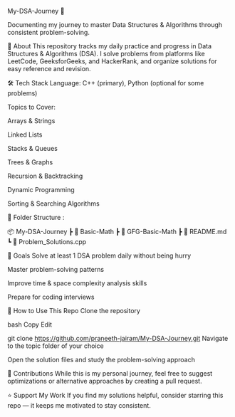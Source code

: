 My-DSA-Journey 🚀

Documenting my journey to master Data Structures & Algorithms through consistent problem-solving.

📌 About
This repository tracks my daily practice and progress in Data Structures & Algorithms (DSA).
I solve problems from platforms like LeetCode, GeeksforGeeks, and HackerRank, and organize solutions for easy reference and revision.

🛠 Tech Stack
Language: C++ (primary), Python (optional for some problems)

Topics to Cover:

Arrays & Strings

Linked Lists

Stacks & Queues

Trees & Graphs

Recursion & Backtracking

Dynamic Programming

Sorting & Searching Algorithms

📂 Folder Structure :

📦 My-DSA-Journey
 ┣ 📂 Basic-Math
 ┣ 📂 GFG-Basic-Math
 ┣ 📜 README.md
 ┗ 📄 Problem_Solutions.cpp
 
🎯 Goals
Solve at least 1 DSA problem daily without being hurry 

Master problem-solving patterns

Improve time & space complexity analysis skills

Prepare for coding interviews

📖 How to Use This Repo
Clone the repository

bash
Copy
Edit

git clone https://github.com/praneeth-jairam/My-DSA-Journey.git
Navigate to the topic folder of your choice

Open the solution files and study the problem-solving approach

🤝 Contributions
While this is my personal journey, feel free to suggest optimizations or alternative approaches by creating a pull request.

⭐ Support My Work
If you find my solutions helpful, consider starring this repo — it keeps me motivated to stay consistent.
